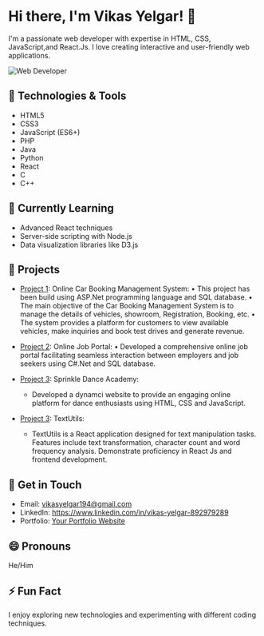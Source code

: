 <!-- Add your name and introduction -->
# Hi there, I'm Vikas Yelgar! 👋

I'm a passionate web developer with expertise in HTML, CSS, JavaScript,and React.Js. I love creating interactive and user-friendly web applications.

<!-- Add an image of yourself or a relevant illustration -->
![Web Developer](https://drive.google.com/file/d/1-00SieIQlqgn9rI4m9dZ4ON0ySzcY9Nt/view?usp=sharing)

## 🔧 Technologies & Tools

- HTML5
- CSS3
- JavaScript (ES6+)
- PHP
- Java
- Python
- React
- C
- C++

## 🌱 Currently Learning

- Advanced React techniques
- Server-side scripting with Node.js
- Data visualization libraries like D3.js

## 🚀 Projects

- [Project 1](link-to-project-1):  	Online Car Booking Management System:
•	This project has been build using ASP.Net programming language and SQL database. 
•	The main objective of the Car Booking Management System is to manage the details of vehicles, showroom, Registration, Booking, etc.
•	The system provides a platform for customers to view available vehicles, make inquiries and book test drives and generate revenue.

- [Project 2](link-to-project-2):  	Online Job Portal:
•	Developed a comprehensive online job portal facilitating seamless interaction between employers and job seekers using C#.Net and SQL database.

- [Project 3](link-to-project-3): Sprinkle Dance Academy:
  * Developed a dynamci website to provide an engaging online platform for dance enthusiasts using HTML, CSS and JavaScript.

- [Project 3](link-to-project-3): TextUtils:
  * TextUtils is a React application designed for text manipulation tasks. Features include text transformation, character count and word frequency analysis. Demonstrate proficiency in React Js and frontend development. 
    

## 💬 Get in Touch

- Email: vikasyelgar194@gmail.com
- LinkedIn: https://www.linkedin.com/in/vikas-yelgar-892979289
- Portfolio: [Your Portfolio Website](https://www.your-portfolio.com)

## 😄 Pronouns

He/Him

<!-- Add any fun facts or additional information about yourself -->
## ⚡ Fun Fact

 I enjoy exploring new technologies and experimenting with different coding techniques.

<!-- You can add additional sections or customize this template further according to your preferences -->
